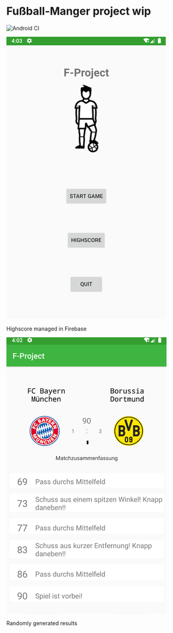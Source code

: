 # Fußball-Manger project wip

![Android CI](https://github.com/bama1033/F-Project/workflows/Android%20CI/badge.svg?branch=master)

![Screenshot](mm_pic.png)

Highscore managed in Firebase

![Screenshot](play_pic.png)

Randomly generated results
